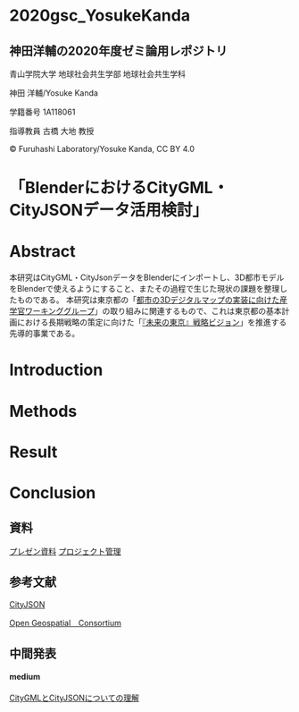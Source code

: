 # 2020gsc_YosukeKanda
## 神田洋輔の2020年度ゼミ論用レポジトリ


青山学院大学 地球社会共生学部 地球社会共生学科

神田 洋輔/Yosuke Kanda

学籍番号 1A118061

指導教員 古橋 大地 教授

© Furuhashi Laboratory/Yosuke Kanda, CC BY 4.0

# 「BlenderにおけるCityGML・CityJSONデータ活用検討」

# Abstract
本研究はCityGML・CityJsonデータをBlenderにインポートし、3D都市モデルをBlenderで使えるようにすること、またその過程で生じた現状の課題を整理したものである。
本研究は東京都の「[都市の3Dデジタルマップの実装に向けた産学官ワーキンググループ](https://www.metro.tokyo.lg.jp/tosei/hodohappyo/press/2020/12/02/01.html?fbclid=IwAR3-QD7h1PfpgQiEvRjgQy81s_sau1wuCHF6esaYg1R4WPRpnKeknvzTDdM)」の取り組みに関連するもので、これは東京都の基本計画における長期戦略の策定に向けた「[『未来の東京』戦略ビジョン](https://www.seisakukikaku.metro.tokyo.lg.jp/basic-plan/choki-plan/)」を推進する先導的事業である。

# Introduction


# Methods

# Result

# Conclusion

## 資料
[プレゼン資料](https://docs.google.com/presentation/d/1GYH8xZmG5hdMV4ALacE_GjkqrAvXOtAq7JkklfuxvWw/edit#slide=id.gb424d91fe4_1_106)
[プロジェクト管理](https://github.com/furuhashilab/sotsuron2020/projects/12) 

## 参考文献

[CityJSON](https://www.cityjson.org/?fbclid=IwAR2qGhwuOjjMN8NJ14gdr5Mdx_koj0eWfSU4FFag1oM0va7GIv1a65hd1SU)

[Open Geospatial　Consortium](https://www.ogc.org/standards/citygml?fbclid=IwAR3tZ6tZ3Dawp9QfzEMWeXu_fIWNRnAjjT_9pSpY1Q5d0GhqqYZSEj7OToU)

## 中間発表
#### medium
[CityGMLとCityJSONについての理解](https://tidacancan.medium.com/citygml%E3%81%A8cityjson%E3%81%AB%E3%81%A4%E3%81%84%E3%81%A6-%E3%82%A2%E3%83%89%E3%83%99%E3%83%B3%E3%83%88%E3%82%AB%E3%83%AC%E3%83%B3%E3%83%80%E3%83%BC12%E6%9C%8816%E6%97%A5-84cde663c429)


